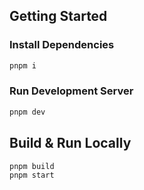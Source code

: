 ## Getting Started

### Install Dependencies

```bash
pnpm i
```

### Run Development Server

```bash
pnpm dev
```

## Build & Run Locally

```bash
pnpm build
pnpm start
```
